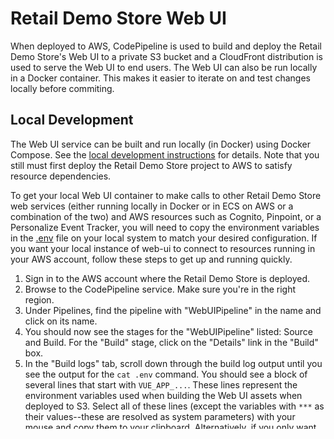 # Retail Demo Store Web UI

When deployed to AWS, CodePipeline is used to build and deploy the Retail Demo Store's Web UI to a private S3 bucket and a CloudFront distribution is used to serve the Web UI to end users. The Web UI can also be run locally in a Docker container. This makes it easier to iterate on and test changes locally before commiting.

## Local Development

The Web UI service can be built and run locally (in Docker) using Docker Compose. See the [local development instructions](../) for details. Note that you still must first deploy the Retail Demo Store project to AWS to satisfy resource dependencies.

To get your local Web UI container to make calls to other Retail Demo Store web services (either running locally in Docker or in ECS on AWS or a combination of the two) and AWS resources such as Cognito, Pinpoint, or a Personalize Event Tracker, you will need to copy the environment variables in the [.env](./env) file on your local system to match your desired configuration. If you want your local instance of web-ui to connect to resources running in your AWS account, follow these steps to get up and running quickly.

1. Sign in to the AWS account where the Retail Demo Store is deployed.
2. Browse to the CodePipeline service. Make sure you're in the right region.
3. Under Pipelines, find the pipeline with "WebUIPipeline" in the name and click on its name.
4. You should now see the stages for the "WebUIPipeline" listed: Source and Build. For the "Build" stage, click on the "Details" link in the "Build" box.
5. In the "Build logs" tab, scroll down through the build log output until you see the output for the `cat .env` command. You should see a block of several lines that start with `VUE_APP_...`. These lines represent the environment variables used when building the Web UI assets when deployed to S3. Select all of these lines (except the variables with `***` as their values--these are resolved as system parameters) with your mouse and copy them to your clipboard. Alternatively, if you only want to connect to some Retail Demo Store services in ECS and others running locally, just copy the lines that you need for remote services.
6. Open your local `.env` file and paste over the top of the lines you selected. There is already a [.env.template](.env.template) file with examples of what this would look like.

Once your `.env` is setup, run Docker Compose **from the `../src` directory** as described in the [local development instructions](../) to build and run the Web UI container locally.

```console
foo@bar:~$ docker-compose up --build web-ui
```

Once the container is up and running, you can access it in your browser at [http://localhost:8080](http://localhost:8080).
